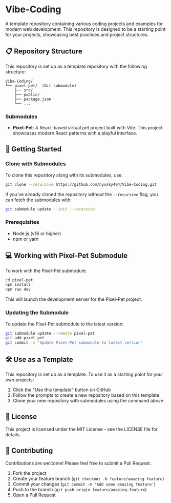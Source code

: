 # Vibe-Coding

A template repository containing various coding projects and examples for modern web development. This repository is designed to be a starting point for your projects, showcasing best practices and project structures.

## 📋 Repository Structure

This repository is set up as a template repository with the following structure:

```
Vibe-Coding/
└── pixel-pet/  (Git submodule)
    ├── src/
    ├── public/
    ├── package.json
    └── ...
```

### Submodules

- **Pixel-Pet**: A React-based virtual pet project built with Vite. This project showcases modern React patterns with a playful interface.

## 🚀 Getting Started

### Clone with Submodules

To clone this repository along with its submodules, use:

```bash
git clone --recursive https://github.com/nyxsky404/Vibe-Coding.git
```

If you've already cloned the repository without the `--recursive` flag, you can fetch the submodules with:

```bash
git submodule update --init --recursive
```

### Prerequisites

- Node.js (v16 or higher)
- npm or yarn

## 💻 Working with Pixel-Pet Submodule

To work with the Pixel-Pet submodule:

```bash
cd pixel-pet
npm install
npm run dev
```

This will launch the development server for the Pixel-Pet project.

### Updating the Submodule

To update the Pixel-Pet submodule to the latest version:

```bash
git submodule update --remote pixel-pet
git add pixel-pet
git commit -m "Update Pixel-Pet submodule to latest version"
```

## 🛠️ Use as a Template

This repository is set up as a template. To use it as a starting point for your own projects:

1. Click the "Use this template" button on GitHub
2. Follow the prompts to create a new repository based on this template
3. Clone your new repository with submodules using the command above

## 📝 License

This project is licensed under the MIT License - see the LICENSE file for details.

## 🤝 Contributing

Contributions are welcome! Please feel free to submit a Pull Request.

1. Fork the project
2. Create your feature branch (`git checkout -b feature/amazing-feature`)
3. Commit your changes (`git commit -m 'Add some amazing feature'`)
4. Push to the branch (`git push origin feature/amazing-feature`)
5. Open a Pull Request


